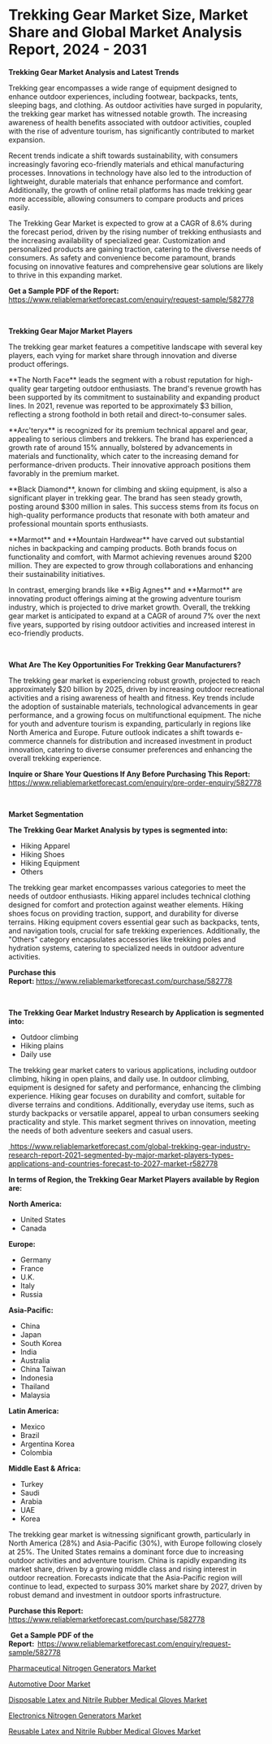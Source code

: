 <p><h1>Trekking Gear Market Size, Market Share and Global Market Analysis Report, 2024 - 2031</h1></p><p><strong>Trekking Gear Market Analysis and Latest Trends</strong></p>
<p><p>Trekking gear encompasses a wide range of equipment designed to enhance outdoor experiences, including footwear, backpacks, tents, sleeping bags, and clothing. As outdoor activities have surged in popularity, the trekking gear market has witnessed notable growth. The increasing awareness of health benefits associated with outdoor activities, coupled with the rise of adventure tourism, has significantly contributed to market expansion.</p><p>Recent trends indicate a shift towards sustainability, with consumers increasingly favoring eco-friendly materials and ethical manufacturing processes. Innovations in technology have also led to the introduction of lightweight, durable materials that enhance performance and comfort. Additionally, the growth of online retail platforms has made trekking gear more accessible, allowing consumers to compare products and prices easily.</p><p>The Trekking Gear Market is expected to grow at a CAGR of 8.6% during the forecast period, driven by the rising number of trekking enthusiasts and the increasing availability of specialized gear. Customization and personalized products are gaining traction, catering to the diverse needs of consumers. As safety and convenience become paramount, brands focusing on innovative features and comprehensive gear solutions are likely to thrive in this expanding market.</p></p>
<p><strong>Get a Sample PDF of the Report:&nbsp;</strong> <a href="https://www.reliablemarketforecast.com/enquiry/request-sample/582778?utm_campaign=1080&utm_medium=2&utm_source=Github&utm_content=ia&utm_term=09122024&utm_id=trekking-gear">https://www.reliablemarketforecast.com/enquiry/request-sample/582778</a></p>
<p>&nbsp;</p>
<p><strong>Trekking Gear Major Market Players</strong></p>
<p><p>The trekking gear market features a competitive landscape with several key players, each vying for market share through innovation and diverse product offerings. </p><p>**The North Face** leads the segment with a robust reputation for high-quality gear targeting outdoor enthusiasts. The brand's revenue growth has been supported by its commitment to sustainability and expanding product lines. In 2021, revenue was reported to be approximately $3 billion, reflecting a strong foothold in both retail and direct-to-consumer sales.</p><p>**Arc'teryx** is recognized for its premium technical apparel and gear, appealing to serious climbers and trekkers. The brand has experienced a growth rate of around 15% annually, bolstered by advancements in materials and functionality, which cater to the increasing demand for performance-driven products. Their innovative approach positions them favorably in the premium market.</p><p>**Black Diamond**, known for climbing and skiing equipment, is also a significant player in trekking gear. The brand has seen steady growth, posting around $300 million in sales. This success stems from its focus on high-quality performance products that resonate with both amateur and professional mountain sports enthusiasts.</p><p>**Marmot** and **Mountain Hardwear** have carved out substantial niches in backpacking and camping products. Both brands focus on functionality and comfort, with Marmot achieving revenues around $200 million. They are expected to grow through collaborations and enhancing their sustainability initiatives.</p><p>In contrast, emerging brands like **Big Agnes** and **Marmot** are innovating product offerings aiming at the growing adventure tourism industry, which is projected to drive market growth. Overall, the trekking gear market is anticipated to expand at a CAGR of around 7% over the next five years, supported by rising outdoor activities and increased interest in eco-friendly products.</p></p>
<p>&nbsp;</p>
<p><strong>What Are The Key Opportunities For Trekking Gear Manufacturers?</strong></p>
<p><p>The trekking gear market is experiencing robust growth, projected to reach approximately $20 billion by 2025, driven by increasing outdoor recreational activities and a rising awareness of health and fitness. Key trends include the adoption of sustainable materials, technological advancements in gear performance, and a growing focus on multifunctional equipment. The niche for youth and adventure tourism is expanding, particularly in regions like North America and Europe. Future outlook indicates a shift towards e-commerce channels for distribution and increased investment in product innovation, catering to diverse consumer preferences and enhancing the overall trekking experience.</p></p>
<p><strong>Inquire or Share Your Questions If Any Before Purchasing This Report:</strong> <a href="https://www.reliablemarketforecast.com/enquiry/pre-order-enquiry/582778?utm_campaign=1080&utm_medium=2&utm_source=Github&utm_content=ia&utm_term=09122024&utm_id=trekking-gear">https://www.reliablemarketforecast.com/enquiry/pre-order-enquiry/582778</a></p>
<p>&nbsp;</p>
<p><strong>Market Segmentation</strong></p>
<p><strong>The Trekking Gear Market Analysis by types is segmented into:</strong></p>
<p><ul><li>Hiking Apparel</li><li>Hiking Shoes</li><li>Hiking Equipment</li><li>Others</li></ul></p>
<p><p>The trekking gear market encompasses various categories to meet the needs of outdoor enthusiasts. Hiking apparel includes technical clothing designed for comfort and protection against weather elements. Hiking shoes focus on providing traction, support, and durability for diverse terrains. Hiking equipment covers essential gear such as backpacks, tents, and navigation tools, crucial for safe trekking experiences. Additionally, the "Others" category encapsulates accessories like trekking poles and hydration systems, catering to specialized needs in outdoor adventure activities.</p></p>
<p><strong>Purchase this Report:&nbsp;</strong><a href="https://www.reliablemarketforecast.com/purchase/582778?utm_campaign=1080&utm_medium=2&utm_source=Github&utm_content=ia&utm_term=09122024&utm_id=trekking-gear">https://www.reliablemarketforecast.com/purchase/582778</a></p>
<p>&nbsp;</p>
<p><strong>The Trekking Gear Market Industry Research by Application is segmented into:</strong></p>
<p><ul><li>Outdoor climbing</li><li>Hiking plains</li><li>Daily use</li></ul></p>
<p><p>The trekking gear market caters to various applications, including outdoor climbing, hiking in open plains, and daily use. In outdoor climbing, equipment is designed for safety and performance, enhancing the climbing experience. Hiking gear focuses on durability and comfort, suitable for diverse terrains and conditions. Additionally, everyday use items, such as sturdy backpacks or versatile apparel, appeal to urban consumers seeking practicality and style. This market segment thrives on innovation, meeting the needs of both adventure seekers and casual users.</p></p>
<p><a href="https://www.reliablemarketforecast.com/global-trekking-gear-industry-research-report-2021-segmented-by-major-market-players-types-applications-and-countries-forecast-to-2027-market-r582778?utm_campaign=1080&utm_medium=2&utm_source=Github&utm_content=ia&utm_term=09122024&utm_id=trekking-gear">&nbsp;https://www.reliablemarketforecast.com/global-trekking-gear-industry-research-report-2021-segmented-by-major-market-players-types-applications-and-countries-forecast-to-2027-market-r582778</a></p>
<p><strong>In terms of Region, the Trekking Gear Market Players available by Region are:</strong></p>
<p>
    <p> <strong> North America: </strong>
        <ul>
            <li>United States</li>
            <li>Canada</li>
        </ul>
        </p> 
    <p> <strong> Europe: </strong>
        <ul>
            <li>Germany</li>
            <li>France</li>
            <li>U.K.</li>
            <li>Italy</li>
            <li>Russia</li>
        </ul>
        </p> 
    <p> <strong> Asia-Pacific: </strong>
        <ul>
            <li>China</li>
            <li>Japan</li>
            <li>South Korea</li>
            <li>India</li>
            <li>Australia</li>
            <li>China Taiwan</li>
            <li>Indonesia</li>
            <li>Thailand</li>
            <li>Malaysia</li>
        </ul>
        </p> 
    <p> <strong> Latin America: </strong>
        <ul>
            <li>Mexico</li>
            <li>Brazil</li>
            <li>Argentina Korea</li>
            <li>Colombia</li>
        </ul>
        </p> 
    <p> <strong> Middle East & Africa: </strong>
        <ul>
            <li>Turkey</li>
            <li>Saudi</li>
            <li>Arabia</li>
            <li>UAE</li>
            <li>Korea</li>
        </ul>
    </p>
    </p>
<p><p>The trekking gear market is witnessing significant growth, particularly in North America (28%) and Asia-Pacific (30%), with Europe following closely at 25%. The United States remains a dominant force due to increasing outdoor activities and adventure tourism. China is rapidly expanding its market share, driven by a growing middle class and rising interest in outdoor recreation. Forecasts indicate that the Asia-Pacific region will continue to lead, expected to surpass 30% market share by 2027, driven by robust demand and investment in outdoor sports infrastructure.</p></p>
<p><strong>Purchase this Report: </strong><a href="https://www.reliablemarketforecast.com/purchase/582778?utm_campaign=1080&utm_medium=2&utm_source=Github&utm_content=ia&utm_term=09122024&utm_id=trekking-gear">https://www.reliablemarketforecast.com/purchase/582778</a></p>
<p>&nbsp;<strong>Get a Sample PDF of the Report:&nbsp;&nbsp;</strong><a href="https://www.reliablemarketforecast.com/enquiry/request-sample/582778?utm_campaign=1080&utm_medium=2&utm_source=Github&utm_content=ia&utm_term=09122024&utm_id=trekking-gear">https://www.reliablemarketforecast.com/enquiry/request-sample/582778</a></p>
<p><strong></strong></p>
<p><p><a href="https://www.linkedin.com/pulse/analyzing-global-pharmaceutical-nitrogen-generators-market-growth-amaje?utm_campaign=1080&utm_medium=2&utm_source=Github&utm_content=ia&utm_term=09122024&utm_id=trekking-gear">Pharmaceutical Nitrogen Generators Market</a></p><p><a href="https://github.com/gdfhhhj/Market-Research-Report-List-6/blob/main/automotive-door-market.md?utm_campaign=1080&utm_medium=2&utm_source=Github&utm_content=ia&utm_term=09122024&utm_id=trekking-gear">Automotive Door Market</a></p><p><a href="https://www.linkedin.com/pulse/compreh-proposis-fbaif?utm_campaign=1080&utm_medium=2&utm_source=Github&utm_content=ia&utm_term=09122024&utm_id=trekking-gear">Disposable Latex and Nitrile Rubber Medical Gloves Market</a></p><p><a href="https://www.linkedin.com/pulse/electronics-nitrogen-generators-market-analysis-report-mubpe?utm_campaign=1080&utm_medium=2&utm_source=Github&utm_content=ia&utm_term=09122024&utm_id=trekking-gear">Electronics Nitrogen Generators Market</a></p><p><a href="https://www.linkedin.com/pulse/the-sympatico-insight-9odme?utm_campaign=1080&utm_medium=2&utm_source=Github&utm_content=ia&utm_term=09122024&utm_id=trekking-gear">Reusable Latex and Nitrile Rubber Medical Gloves Market</a></p></p>